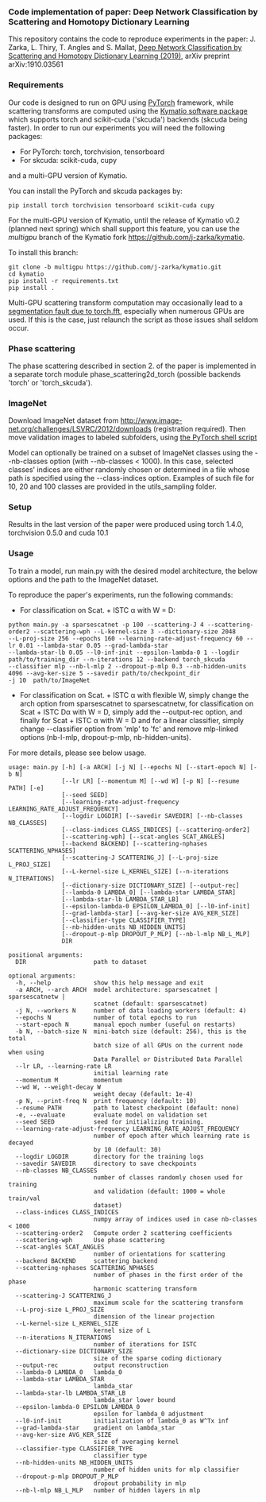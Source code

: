 ### Code implementation of paper: Deep Network Classification by Scattering and Homotopy Dictionary Learning
This repository contains the code to reproduce experiments in the paper: J. Zarka, L. Thiry, T. Angles and S. Mallat,
[Deep Network Classification by Scattering and Homotopy Dictionary Learning (2019)](https://arxiv.org/abs/1910.03561), arXiv preprint arXiv:1910.03561

### Requirements
Our code is designed to run on GPU using [PyTorch](https://pytorch.org/) framework, while scattering transforms are computed using the [Kymatio software package](https://github.com/kymatio/kymatio)
which supports torch and scikit-cuda ('skcuda') backends (skcuda being faster).
In order to run our experiments you will need the following packages: 
- For PyTorch: torch, torchvision, tensorboard
- For skcuda: scikit-cuda, cupy

and a multi-GPU version of Kymatio.

You can install the PyTorch and skcuda packages by:

`pip install torch torchvision tensorboard scikit-cuda cupy`

For the multi-GPU version of Kymatio, until the release of Kymatio v0.2 (planned next spring) which shall support 
this feature, you can use the _multigpu_ branch of the Kymatio fork https://github.com/j-zarka/kymatio.

To install this branch:

```
git clone -b multigpu https://github.com/j-zarka/kymatio.git
cd kymatio
pip install -r requirements.txt
pip install .
```

Multi-GPU scattering transform computation may occasionally lead to a [segmentation fault due to torch.fft](https://github.com/pytorch/pytorch/issues/24176),
especially when numerous GPUs are used. If this is the case, just relaunch the script as those issues shall seldom occur.

### Phase scattering
The phase scattering described in section 2. of the paper is implemented 
in a separate torch module phase_scattering2d_torch (possible backends 'torch' or 'torch_skcuda').

### ImageNet
Download ImageNet dataset from http://www.image-net.org/challenges/LSVRC/2012/downloads (registration required).
Then move validation images to labeled subfolders, using [the PyTorch shell script](https://raw.githubusercontent.com/soumith/imagenetloader.torch/master/valprep.sh)

Model can optionally be trained on a subset of ImageNet classes using the --nb-classes option (with --nb-classes < 1000).
In this case, selected classes' indices are either randomly chosen or determined in a file whose path is specified using the --class-indices
option. Examples of such file for 10, 20 and 100 classes are provided in the utils_sampling folder.

### Setup
Results in the last version of the paper were produced using torch 1.4.0, torchvision 0.5.0 and cuda 10.1
 
### Usage
To train a model, run main.py with the desired model architecture, the below options and the path to the ImageNet dataset.

To reproduce the paper's experiments, run the following commands:

- For classification on Scat. + ISTC α with W = D:

```
python main.py -a sparsescatnet -p 100 --scattering-J 4 --scattering-order2 --scattering-wph --L-kernel-size 3 --dictionary-size 2048
--L-proj-size 256 --epochs 160 --learning-rate-adjust-frequency 60 --lr 0.01 --lambda-star 0.05 --grad-lambda-star
--lambda-star-lb 0.05 --l0-inf-init --epsilon-lambda-0 1 --logdir path/to/training_dir --n-iterations 12 --backend torch_skcuda 
--classifier mlp --nb-l-mlp 2 --dropout-p-mlp 0.3 --nb-hidden-units 4096 --avg-ker-size 5 --savedir path/to/checkpoint_dir 
-j 10  path/to/ImageNet
```

- For classification on Scat. + ISTC α with flexible W, simply change the arch option from sparsescatnet to sparsescatnetw,
for classification on Scat + ISTC Dα with  W = D, simply add the --output-rec option, and finally for Scat + ISTC α with W = D
and for a linear classifier, simply change --classifier option from 'mlp' to 'fc' and remove mlp-linked options (nb-l-mlp,
dropout-p-mlp, nb-hidden-units).

For more details, please see below usage.

```
usage: main.py [-h] [-a ARCH] [-j N] [--epochs N] [--start-epoch N] [-b N]
               [--lr LR] [--momentum M] [--wd W] [-p N] [--resume PATH] [-e]
               [--seed SEED]
               [--learning-rate-adjust-frequency LEARNING_RATE_ADJUST_FREQUENCY]
               [--logdir LOGDIR] [--savedir SAVEDIR] [--nb-classes NB_CLASSES]
               [--class-indices CLASS_INDICES] [--scattering-order2]
               [--scattering-wph] [--scat-angles SCAT_ANGLES]
               [--backend BACKEND] [--scattering-nphases SCATTERING_NPHASES]
               [--scattering-J SCATTERING_J] [--L-proj-size L_PROJ_SIZE]
               [--L-kernel-size L_KERNEL_SIZE] [--n-iterations N_ITERATIONS]
               [--dictionary-size DICTIONARY_SIZE] [--output-rec]
               [--lambda-0 LAMBDA_0] [--lambda-star LAMBDA_STAR]
               [--lambda-star-lb LAMBDA_STAR_LB]
               [--epsilon-lambda-0 EPSILON_LAMBDA_0] [--l0-inf-init]
               [--grad-lambda-star] [--avg-ker-size AVG_KER_SIZE]
               [--classifier-type CLASSIFIER_TYPE]
               [--nb-hidden-units NB_HIDDEN_UNITS]
               [--dropout-p-mlp DROPOUT_P_MLP] [--nb-l-mlp NB_L_MLP]
               DIR

positional arguments:
  DIR                   path to dataset

optional arguments:
  -h, --help            show this help message and exit
  -a ARCH, --arch ARCH  model architecture: sparsescatnet | sparsescatnetw |
                        scatnet (default: sparsescatnet)
  -j N, --workers N     number of data loading workers (default: 4)
  --epochs N            number of total epochs to run
  --start-epoch N       manual epoch number (useful on restarts)
  -b N, --batch-size N  mini-batch size (default: 256), this is the total
                        batch size of all GPUs on the current node when using
                        Data Parallel or Distributed Data Parallel
  --lr LR, --learning-rate LR
                        initial learning rate
  --momentum M          momentum
  --wd W, --weight-decay W
                        weight decay (default: 1e-4)
  -p N, --print-freq N  print frequency (default: 10)
  --resume PATH         path to latest checkpoint (default: none)
  -e, --evaluate        evaluate model on validation set
  --seed SEED           seed for initializing training.
  --learning-rate-adjust-frequency LEARNING_RATE_ADJUST_FREQUENCY
                        number of epoch after which learning rate is decayed
                        by 10 (default: 30)
  --logdir LOGDIR       directory for the training logs
  --savedir SAVEDIR     directory to save checkpoints
  --nb-classes NB_CLASSES
                        number of classes randomly chosen used for training
                        and validation (default: 1000 = whole train/val
                        dataset)
  --class-indices CLASS_INDICES
                        numpy array of indices used in case nb-classes < 1000
  --scattering-order2   Compute order 2 scattering coefficients
  --scattering-wph      Use phase scattering
  --scat-angles SCAT_ANGLES
                        number of orientations for scattering
  --backend BACKEND     scattering backend
  --scattering-nphases SCATTERING_NPHASES
                        number of phases in the first order of the phase
                        harmonic scattering transform
  --scattering-J SCATTERING_J
                        maximum scale for the scattering transform
  --L-proj-size L_PROJ_SIZE
                        dimension of the linear projection
  --L-kernel-size L_KERNEL_SIZE
                        kernel size of L
  --n-iterations N_ITERATIONS
                        number of iterations for ISTC
  --dictionary-size DICTIONARY_SIZE
                        size of the sparse coding dictionary
  --output-rec          output reconstruction
  --lambda-0 LAMBDA_0   lambda_0
  --lambda-star LAMBDA_STAR
                        lambda_star
  --lambda-star-lb LAMBDA_STAR_LB
                        lambda_star lower bound
  --epsilon-lambda-0 EPSILON_LAMBDA_0
                        epsilon for lambda_0 adjustment
  --l0-inf-init         initialization of lambda_0 as W^Tx inf
  --grad-lambda-star    gradient on lambda_star
  --avg-ker-size AVG_KER_SIZE
                        size of averaging kernel
  --classifier-type CLASSIFIER_TYPE
                        classifier type
  --nb-hidden-units NB_HIDDEN_UNITS
                        number of hidden units for mlp classifier
  --dropout-p-mlp DROPOUT_P_MLP
                        dropout probability in mlp
  --nb-l-mlp NB_L_MLP   number of hidden layers in mlp
  ```

 